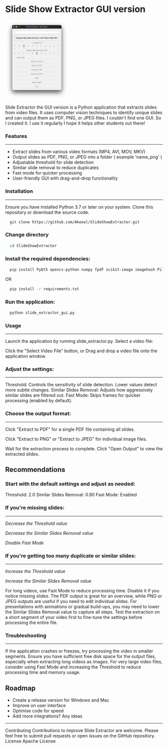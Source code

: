 # Slide Show Extractor GUI version

<img src="https://github.com/Akeeal/SlideShowExtractor/blob/main/Screenshot%202024-10-03%20at%2015.52.32.png" width=40% height=40%>

Slide Extractor the GUI version is a Python application that extracts slides from video files. It uses computer vision techniques to identify unique slides and can output them as PDF, PNG, or JPEG files. I couldn't find one GUI. So I created it. I use it regularly I hope it helps other students out there!

### Features
---

- Extract slides from various video formats (MP4, AVI, MOV, MKV)
- Output slides as PDF, PNG, or JPEG into a folder ( example 'name_png' )
- Adjustable threshold for slide detection
- Similar slide removal to reduce duplicates
- Fast mode for quicker processing
- User-friendly GUI with drag-and-drop functionality

### Installation
---

Ensure you have installed Python 3.7 or later on your system.
Clone this repository or download the source code.

```bash
  git clone https://github.com/Akeeal/SlideShowExtractor.git
```

### Change directory
```bash
  cd SlideShowExtractor
```

### Install the required dependencies:
```bash
  pip install PyQt5 opencv-python numpy fpdf scikit-image imagehash Pillow
```
OR
```bash
  pip install -r requirements.txt
```

### Run the application:
```bash
  python slide_extractor_gui.py
```

### Usage
---

Launch the application by running slide_extractor.py.
Select a video file:

Click the "Select Video File" button, or
Drag and drop a video file onto the application window.

### Adjust the settings:
---

Threshold: Controls the sensitivity of slide detection. Lower values detect more subtle changes.
Similar Slides Removal: Adjusts how aggressively similar slides are filtered out.
Fast Mode: Skips frames for quicker processing (enabled by default).

### Choose the output format:
---

Click "Extract to PDF" for a single PDF file containing all slides.

Click "Extract to PNG" or "Extract to JPEG" for individual image files.

Wait for the extraction process to complete.
Click "Open Output" to view the extracted slides.

Recommendations
---

### Start with the default settings and adjust as needed:

Threshold: 2.0
Similar Slides Removal: 0.90
Fast Mode: Enabled

### If you're missing slides:
---

*Decrease the Threshold value*

*Decrease the Similar Slides Removal value*

*Disable Fast Mode*

### If you're getting too many duplicate or similar slides:

---

*Increase the Threshold value*

*Increase the Similar Slides Removal value*

For long videos, use Fast Mode to reduce processing time. Disable it if you notice missing slides.
The PDF output is great for an overview, while PNG or JPEG outputs are useful if you need to edit individual slides.
For presentations with animations or gradual build-ups, you may need to lower the Similar Slides Removal value to capture all steps.
Test the extraction on a short segment of your video first to fine-tune the settings before processing the entire file.

### Troubleshooting
---
If the application crashes or freezes, try processing the video in smaller segments.
Ensure you have sufficient free disk space for the output files, especially when extracting long videos as images.
For very large video files, consider using Fast Mode and increasing the Threshold to reduce processing time and memory usage.

## Roadmap

- Create a release version for Windows and Mac
- Improve on user interface
- Optimise code for speed
- Add more integrations? Any ideas

---
Contributing
Contributions to improve Slide Extractor are welcome. Please feel free to submit pull requests or open issues on the GitHub repository.
License
Apache License
